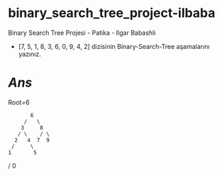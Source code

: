 # binary_search_tree_project-ilbaba
Binary Search Tree Projesi - Patika - Ilgar Babashli
* [7, 5, 1, 8, 3, 6, 0, 9, 4, 2] dizisinin Binary-Search-Tree aşamalarını yazınız.
# _Ans_
Root=6

           6
         /   \
        3     8
       / \    / \
      2   4  7  9
     /     \
    1       5
   / 
  0  
